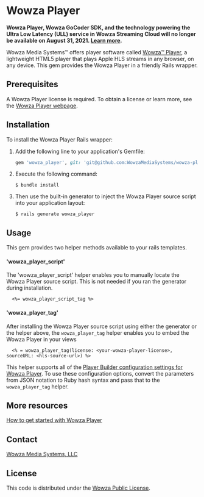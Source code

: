 # Wowza Player

**Wowza Player, Wowza GoCoder SDK, and the technology powering the Ultra Low Latency (ULL) service in Wowza Streaming Cloud will no longer be available on August 31, 2021. [Learn more](https://info.wowza.com/product-notification-april-2020).**

Wowza Media Systems™ offers player software called [Wowza™ Player](https://www.wowza.com/products/player), a lightweight HTML5 player that plays Apple HLS streams in any browser, on any device. This gem provides the Wowza Player in a friendly Rails wrapper.

## Prerequisites
A Wowza Player license is required. To obtain a license or learn more, see the [Wowza Player webpage](https://www.wowza.com/products/player).

## Installation

To install the Wowza Player Rails wrapper:

1. Add the following line to your application's Gemfile:

	```ruby
	gem 'wowza_player', git: 'git@github.com:WowzaMediaSystems/wowza-player-rails.git'
	```

2. Execute the following command:

	```$ bundle install```

3. Then use the built-in generator to inject the Wowza Player source script into your application layout:

	```$ rails generate wowza_player```

## Usage

This gem provides two helper methods available to your rails templates.

#### 'wowza_player_script'
The 'wowza_player_script' helper enables you to manually locate the Wowza Player source script. This is not needed if you ran the generator during installation.

```
  <%= wowza_player_script_tag %>
```

#### 'wowza_player_tag'
After installing the Wowza Player source script using either the generator or the helper above, the `wowza_player_tag` helper enables you to embed the Wowza Player in your views

```
  <% = wowza_player_tag(license: <your-wowza-player-license>, sourceURL: <hls-source-url>) %>
```

This helper supports all of the [Player Builder configuration settings for Wowza Player](https://www.wowza.com/forums/content.php?860-Getting-Started-with-Wowza-Player#builderref). To use these configuration options, convert the parameters from JSON notation to Ruby hash syntax and pass that to the `wowza_player_tag` helper.

## More resources
[How to get started with Wowza Player](https://www.wowza.com/forums/content.php?860-Getting-Started-with-Wowza-Player)

## Contact
[Wowza Media Systems, LLC](https://www.wowza.com/contact)

## License

This code is distributed under the [Wowza Public License](/LICENSE.txt).
